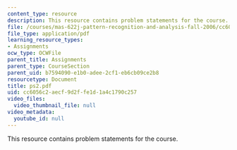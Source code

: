 ```yaml
---
content_type: resource
description: This resource contains problem statements for the course.
file: /courses/mas-622j-pattern-recognition-and-analysis-fall-2006/cc6056c2aecf9d2ffe1d1a4c1790c257_ps2.pdf
file_type: application/pdf
learning_resource_types:
- Assignments
ocw_type: OCWFile
parent_title: Assignments
parent_type: CourseSection
parent_uid: b7594090-e1b0-adee-2cf1-eb6cb09ce2b8
resourcetype: Document
title: ps2.pdf
uid: cc6056c2-aecf-9d2f-fe1d-1a4c1790c257
video_files:
  video_thumbnail_file: null
video_metadata:
  youtube_id: null
---
```

This resource contains problem statements for the course.

